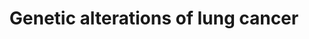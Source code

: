 ---
annotations:
- id: PW:0000605
  parent: disease pathway
  type: Pathway Ontology
  value: cancer pathway
- id: PW:0000703
  parent: disease pathway
  type: Pathway Ontology
  value: lung cancer pathway
- id: DOID:1324
  parent: disease of cellular proliferation
  type: Disease Ontology
  value: lung cancer
authors:
- Gustav
- MaintBot
- Khanspers
- Mkutmon
- Christine Chichester
- Jmelius
- AlexanderPico
- Egonw
- Fehrhart
- L Dupuis
- Marvin M2
description: Expression patterns of two major tumor suppressor pathways in lung cancer.
  These pathways are functionally linked to lung cancer and play role as a component
  of checkpoints and growth inhibitory pathways. Components which/who are activated
  in this pathway are Egfr, Erbb2, Rasl11b, and MYC in the Oncogenic singalling part.
  Frequent inactivated are TGF-beta R1/2, RB, p16INK4A, Tp53, and p14ARF, whie infrequent
  inactivated are Smad2 and Sma4. Both, the p14ARF/p53 and the p16INK4A/RB pathway
  lead to cell cycle arrest.
last-edited: 2023-06-23
organisms:
- Rattus norvegicus
redirect_from:
- /index.php/Pathway:WP1968
- /instance/WP1968
- /instance/WP1968_r126776
revision: r126776
schema-jsonld:
- '@context': https://schema.org/
  '@id': https://wikipathways.github.io/pathways/WP1968.html
  '@type': Dataset
  creator:
    '@type': Organization
    name: WikiPathways
  description: Expression patterns of two major tumor suppressor pathways in lung
    cancer. These pathways are functionally linked to lung cancer and play role as
    a component of checkpoints and growth inhibitory pathways. Components which/who
    are activated in this pathway are Egfr, Erbb2, Rasl11b, and MYC in the Oncogenic
    singalling part. Frequent inactivated are TGF-beta R1/2, RB, p16INK4A, Tp53, and
    p14ARF, whie infrequent inactivated are Smad2 and Sma4. Both, the p14ARF/p53 and
    the p16INK4A/RB pathway lead to cell cycle arrest.
  keywords:
  - Akt1
  - Atm
  - CBP
  - Ccnd1
  - Ccne1
  - Cdk2
  - Cdk4
  - Dmp1
  - E2F
  - ERK
  - Egfr
  - Erbb2
  - MYC
  - Map2k1
  - Mdm2
  - Pik3ca
  - Pik3cd
  - RB
  - Raf1
  - Rasl11b
  - Smad2
  - Smad4
  - TGF-beta R1/2
  - Tgfb1
  - Tp53
  - p21
  - p300
  license: CC0
  name: Genetic alterations of lung cancer
seo: CreativeWork
title: Genetic alterations of lung cancer
wpid: WP1968
---